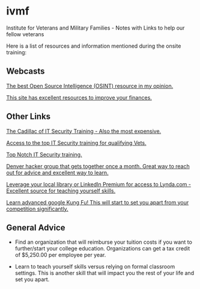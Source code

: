 # ivmf
Institute for Veterans and Military Families - Notes with Links to help our fellow veterans

Here is a list of resources and information mentioned during the onsite training:

## Webcasts
[The best Open Source Intelligence (OSINT) resource in my opinion.](https://inteltechniques.com/menu.html)

[This site has excellent resources to improve your finances.](https://www.radicalpersonalfinance.com)

## Other Links
[The Cadillac of IT Security Training - Also the most expensive.](https://www.sans.org/)

[Access to the top IT Security training for qualifying Vets.](https://hireourheroes.org/veterans-training)

[Top Notch IT Security training.](https://secureset.com/)

[Denver hacker group that gets together once a month. Great way to reach out for advice and excellent way to learn.](https://dc303.org)

[Leverage your local library or LinkedIn Premium for access to Lynda.com - Excellent source for teaching yourself skills.](https://www.lynda.com/)

[Learn advanced google Kung Fu! This will start to set you apart from your competition significantly.](https://www.google.com/search?q=advanced+google+searches)

## General Advice
* Find an organization that will reimburse your tuition costs if you want to further/start your college education. Organizations can get a tax credit of $5,250.00 per employee per year.

* Learn to teach yourself skills versus relying on formal classroom settings. This is another skill that will impact you the rest of your life and set you apart.

